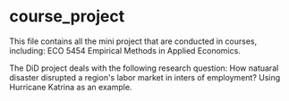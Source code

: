 # course_project
This file contains all the mini project that are conducted in courses, including: ECO 5454 Empirical Methods in Applied Economics.

The DiD project deals with the following research question: 
How natuaral disaster disrupted a region's labor market in inters of employment? Using Hurricane Katrina as an example.
